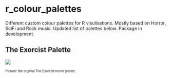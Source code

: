 # r_colour_palettes

Different custom colour palettes for R visulisations. Mostly based on Horror, SciFi and Rock music. Updated list of palettes below. Package in development.

## The Exorcist Palette

![](rcolourpalette/exorcistpaletteexample.png)

<font size="1"> Picture: the orginial The Exorcist movie poster.</font>







